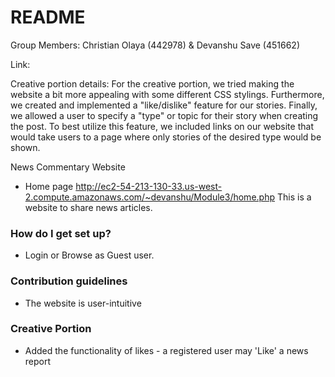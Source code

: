 # README #

Group Members: Christian Olaya (442978) & Devanshu Save (451662)

Link:

Creative portion details: For the creative portion, we tried making the website a bit more appealing with some different CSS stylings. Furthermore, we created and implemented a "like/dislike" feature for our stories. Finally, we allowed a user to specify a "type" or topic for their story when creating the post. To best utilize this feature, we included links on our website that would take users to a page where only stories of the desired type would be shown.

News Commentary Website 

* Home page  http://ec2-54-213-130-33.us-west-2.compute.amazonaws.com/~devanshu/Module3/home.php
This is a website to share news articles.

### How do I get set up? ###

* Login or Browse as Guest user.

### Contribution guidelines ###

* The website is user-intuitive

### Creative Portion ###

* Added the functionality of likes -  a registered user may 'Like' a news report